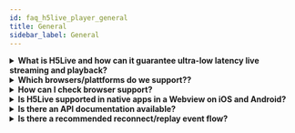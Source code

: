 ```yaml
---
id: faq_h5live_player_general
title: General
sidebar_label: General
---
```


<details><summary><strong>
What is H5Live and how can it guarantee ultra-low latency live streaming and playback?
</strong></summary>

To respond to our customers’ needs for ultra-low latency use cases, the nanocosmos team invented the plugin-free nanoStream H5Live stream delivery and playback technology.

nanoStream H5Live is a client-server delivery and playback solution based on HTML5 technologies, including HLS on iOS, enabling ultra-low latency browser-based playout, plugin-free on all web browsers.

See the separate H5Live section in our docs,
and our blog posts
<https://www.nanocosmos.de/blog/2017/05/nanostream-h5live-low-latency-faq/>

</details>

<details><summary><strong>
Which browsers/plattforms do we support??
</strong></summary>

## Browser support

The low-latency nanoStream h5Live Player runs on all full-featured HTML5 browsers including

- Safari 10 and higher on iOS and macOS
- Chrome 54 and higher on desktop and mobile
- Firefox 48 and higher
- MS Edge (all versions)
- Internet Explorer 11 (starting Windows 8.1)

For Internet Explorer 11 on Windows 7, H5Live player contains a Flash player fallback for RTMP.

## Browser emulations

Browser emulation might not be supported. Using the player in a browser emulation mode could lead to unexpected behaviour due to mismatching conditions.
It is highly recommended to use real devices for testing and display.

## Issues on specific systems

Generally nanoStream H5live player support in a certain browser depends on the
availability of the involved technologies, codecs and formats.
For Windows, macOS and Android:

- HTML5 Video
- Web Sockets
- Media Source Extensions
- Support for fMP4, H.264 Video, AAC Audio

On iOS, nanoStream H5Live uses a unique version of HLS which works plugin-free on all Safari versions starting iOS 10.

On some Android-based mobile devices, the default browser is a stripped-down version not featuring all HTML5 elements.
For example, the Samsung Internet browser is rather based on Chromium than Chrome.
This results in differences regarding the support of certain technologies, codecs and formats.
<https://www.chromium.org/audio-video>

The Samsung Internet Android browser is one example, where the HTML5 Media Source Extension is missing or disabled, one of the key HTML5 technologies.

We have been able to confirm that the MSE feature can be enabled through

    internet://flags 

in version 6.4, while the default was 'disabled'.
In version 7(.2) this flag has been removed while the default
seems to be 'disabled' still. We are ongoing monitoring Samsung Internet progress.

The nanoPlayer setup call is returning a specific error message in case that the
browser does not support one of the required technologies.

Setup Error: "This browser does not fully support HTML5 and H5Live.
Supported are: Chrome >=54 (Windows, macOS, Android), Firefox >=48 (Windows, macOS, Android),
Microsoft Edge (Windows), Microsoft Internet Explorer 11 (at least Windows 8),
Safari (macOS & at least iOS 10)."

    player.setup(config).then(function (config) {
        console.log("setup success");
    }, function (error) {
        alert(error.message);
    });

</details>

<details><summary><strong>How can I check browser support?</strong></summary>

You can check the static capabilities array of the NanoPlayers class `NanoPlayer.capabilities`. If the array has values, the player is supported. Values can be `h5live`, `flash` and `native`.

</details>

<details><summary><strong>Is H5Live supported in native apps in a Webview on iOS and Android?</strong></summary>

H5Live Player works on native browsers like Safari on iOS and Chrome on Android.
For native apps, you can use WebView components in-app, which both operating systems support.
Example for iOS: <https://developer.apple.com/documentation/webkit/wkwebview/>
The operating systems need to support both H264 video and AAC audio formats for playback, which most platforms do.

</details>

<details><summary><strong>Is there an API documentation available?</strong></summary>

Yes, you can find it [here](../nanoplayer/nanoplayer_api).

</details>

<details><summary><strong>Is there a recommended reconnect/replay event flow?</strong></summary>

This is the recommended pattern for reconnect implementation:

- Re-play can be applied for certain error codes and pause reasons
- Last error code being stored in `onError` handler
- Re-play decision and execution taking place in `onPause` handler
- The number of consecutive replay attempts should be limited

Please find a sample for reconnect logic below:

```
<!DOCTYPE html>
<html xmlns="http://www.w3.org/1999/xhtml">

<body>
    <div id="playerDiv"></div>
    <script src="http://demo.nanocosmos.de/nanoplayer/api/release/nanoplayer.4.min.js"></script>
    <script>
        var player;
        var config = {
            "source": {
                "entries": [
                    {
                        "index": 0,
                        "label": "stream 1",
                        "tag": "",
                        "info": {
                            "bitrate": 1500,
                            "width": 1280,
                            "height": 720,
                            "framerate": 30
                        },
                        "hls": "",
                        "h5live": {
                            "server": {
                                "websocket": "wss://bintu-h5live.nanocosmos.de:443/h5live/stream",
                                "hls": "https://bintu-h5live.nanocosmos.de:443/h5live/http/playlist.m3u8",
                                "progressive": "https://bintu-h5live.nanocosmos.de:443/h5live/http/stream.mp4"
                            },
                            "rtmp": {
                                "url": "rtmp://bintu-play.nanocosmos.de/play",
                                "streamname": "XXXXX-YYYYY" // Enter your stream name
                            }
                        },
                        "bintu": {}
                    },
                ],
                "options": {
                    "adaption": {
                        "rule": "none"
                    },
                    "switch": {}
                },
                "startIndex": 0
            },
            "playback": {
                "autoplay": true,
                "automute": true,
                "muted": false
            },
            "style": {
                "controls": true,
                "displayMutedAutoplay": false
            },
            // event callback functions
            "events": {
                "onPlay": onPlay,
                "onPause": onPause,
                "onError": onError,
                "onSwitchStreamSuccess": onSwitchStreamSuccess,
                "onUpdateSourceSuccess": onUpdateSourceSuccess,
            }
        };

        // last error
        var error = null;
        // current and maximum consecutive replay attempts 
        var playAttempts = 0, maxPlayAttempts = 10;
        // do NOT replay when these pausereasons occure
        var pauseReasonsDoNotReplay = ['playbackrestart', 'servernotfound', 'streamnotfound', 'normal'];
        // replay when these error codes occure
        var errorCodesReplay = [1008, 2001, 2002, 2003, 2004, 3003, 4001, 4005, 4006];

        function resetPlayAttemps() {
            playAttempts = 0;
        }

        // playback started successfully
        function onPlay(e) {
            resetPlayAttemps();
        }

        // store error, pause will be fired immediately
        // error will be checked in pause handler
        function onError(e) {
            error = e.data;
            console.log("error code: " + error.code.toString());
            console.log("error message: " + error.message);
        }

        // check for error
        function onPause(e) {
            if (error !== null && e.reason !== 'normal') {
                console.log("paused after error " + error.code.toString());
                if (errorCodesReplay.indexOf(error.code) !== -1 || pauseReasonsDoNotReplay.indexOf(e.reason) !== -1) {
                    doReplay();
                } else {
                    doNotReplay();
                }
            }
            // reset error
            error = null;
        }

        function onSwitchStreamSuccess() {
            console.log("SwitchStreamSuccess");
            resetPlayAttemps();
        }

        function onUpdateSourceSuccess() {
            console.log("UpdateSourceSuccess");
            resetPlayAttemps();
        }

        function doNotReplay() {
            console.log("no replay scheduled");
        }

        function doReplay() {
            try {
                if (player && player.play) {
                    if (playAttempts < maxPlayAttempts) {
                        playAttempts++;
                        console.log("replay attempt " + playAttempts.toString());
                        player.play();
                    } else {
                        console.log('max replays reached');
                    }
                }
            } catch (err) { }
        }

        document.addEventListener('DOMContentLoaded', function () {
            player = new NanoPlayer("playerDiv");
            player.setup(config).then(function (config) {
                console.log("setup success");
                console.log("config: " + JSON.stringify(config, undefined, 4));
            }, function (error) {
                console.log("setup reject error code: " + error.code.toString());
                console.log("setup reject error message: " + error.message);
            });
        });
    </script>
</body>

</html>
```

</details>
